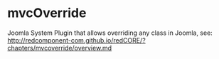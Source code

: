 # mvcOverride

Joomla System Plugin that allows overriding any class in Joomla, see: http://redcomponent-com.github.io/redCORE/?chapters/mvcoverride/overview.md
